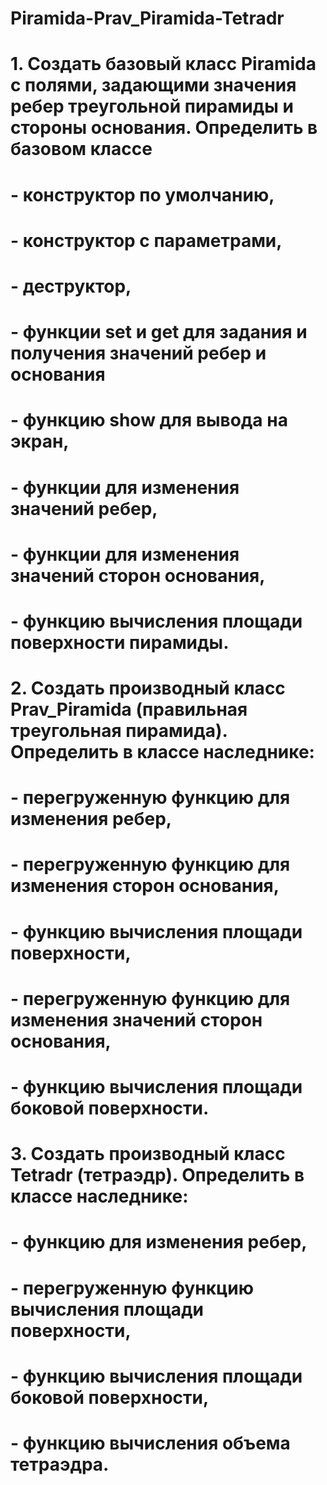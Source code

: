 # Piramida-Prav_Piramida-Tetradr
# 1. Создать базовый класс Piramida с полями, задающими значения ребер треугольной пирамиды и стороны основания. Определить в базовом классе
#    - конструктор по умолчанию, 
#    - конструктор с параметрами,
#    - деструктор,
#    - функции set и get для задания и получения значений ребер и основания
#    - функцию show для вывода на экран,
#    - функции для изменения значений ребер,
#    - функции для изменения значений сторон основания,
#    - функцию вычисления площади поверхности пирамиды.
# 2. Создать производный класс Prav_Piramida (правильная треугольная пирамида). Определить в классе наследнике:
#    - перегруженную функцию для изменения ребер,
#    - перегруженную функцию для изменения сторон основания,
#    -  функцию вычисления площади поверхности,
#    - перегруженную функцию для изменения значений сторон основания,
#    - функцию вычисления площади боковой поверхности.
# 3. Создать производный класс Tetradr (тетраэдр). Определить в классе наследнике:
#    -  функцию для изменения ребер,
#    - перегруженную функцию вычисления площади поверхности,
#    - функцию вычисления площади боковой поверхности,
#    - функцию вычисления объема тетраэдра.
